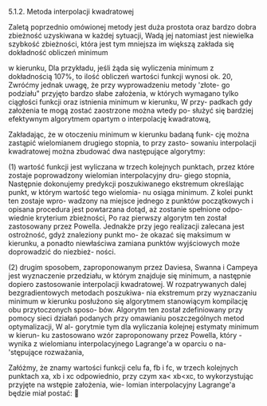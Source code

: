 5.1.2. Metoda interpolacji kwadratowej

Zaletą poprzednio omówionej metody jest duża prostota oraz
bardzo dobra zbieżność uzyskiwana w każdej sytuacji, Wadą jej
natomiast jest niewielka szybkość zbieżności, która jest tym
mniejsza im większą zakłada się dokładność obliczeń minimum

w kierunku, Dla przykładu, jeśli żąda się wyliczenia minimum z
dokładnością 107%, to ilość obliczeń wartości funkcji wynosi ok.
20, Zwróćmy jednak uwagę, że przy wyprowadzeniu metody 'złote-
go podziału" przyjęto bardzo słabe założenia, w których wymagano
tylko ciągłości funkcji oraz istnienia minimum w kierunku, W przy-
padkach gdy założenia te mogą zostać zaostrzone można wtedy po-
służyć się bardziej efektywnym algorytmem opartym o interpolację
kwadratową,

Zakładając, że w otoczeniu minimum w kierunku badaną funk-
cję można zastąpić wielomianem drugiego stopnia, to przy zasto-
sowaniu interpolacji kwadratowej można zbudować dwa następujące
algorytmy:

(1) wartość funkcji jest wyliczana w trzech kolejnych punktach,
przez które zostaje poprowadzony wielomian interpolacyjny dru-
giego stopnia, Następnie dokonujemy predykcji poszukiwanego
ekstremum określając punkt, w którym wartość tego wielomia-
nu osiąga minimum. Z kolei punkt ten zostaje wpro-
wadzony na miejsce jednego z punktów początkowych i opisana
procedura jest powtarzana dotąd, aż zostanie spełnione odpo-
wiednie kryterium zbieżności, Po raz pierwszy algorytm ten
został zastosowany przez Powella. Jednakże przy jego
realizacji zalecana jest ostrożność, gdyż znaleziony punkt mo-
że okazać się maksimum w kierunku, a ponadto niewłaściwa
zamiana punktów wyjściowych może doprowadzić do niezbież-
ności. 

(2) drugim sposobem, zaproponowanym przez Daviesa, Swanna i
Campeya jest wyznaczenie przedziału, w którym znajduje
się minimum, a następnie dopiero zastosowanie interpolacji
kwadratowej.
W rozpatrywanych dalej bezgradientowych metodach poszukiwa-
nia ekstremum przy wyznaczaniu minimum w kierunku posłużono
się algorytmem stanowiącym kompilację obu przytoczonych sposo-
bów. Algorytm ten został zdefiniowany przy pomocy sieci działań
podanych przy omawianiu poszczególnych metod optymalizacji, W al-
gorytmie tym dla wyliczania kolejnej estymaty minimum w kierun-
ku zastosowano wzór zaproponowany przez Powella, który -
wynika z wielomianu interpolacyjnego Lagrange'a w oparciu o na-
'stępujące rozważania,

Załóżmy, że znamy wartości funkcji celu fa, fb i fc, w trzech
kolejnych punktach xa, xb i xc odpowiednio, przy czym
xa< xb<xc, to wykorzystując przyjęte na wstępie założenia, wie-
lomian interpolacyjny Lagrange'a będzie miał postać:

